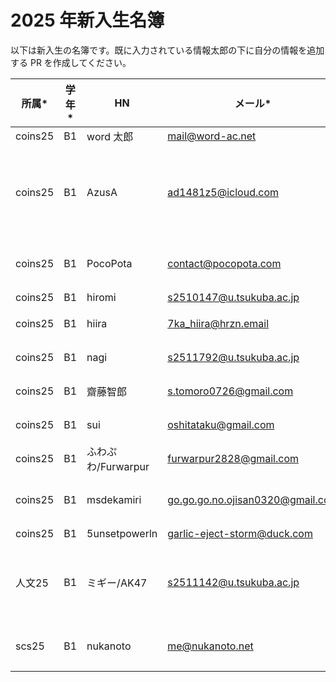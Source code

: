 # 2025 年新入生名簿

以下は新入生の名簿です。既に入力されている情報太郎の下に自分の情報を追加する PR を作成してください。

| 所属\*  | 学年\* | HN        | メール\*         | Twitter       | コメント   |
| ------- | ------ | --------- | ---------------- | ------------- | ---------- |
| coins25 | B1     | word 太郎 | mail@word-ac.net | @word_tsukuba | 頑張ります |
| coins25 | B1     | AzusA | ad1481z5@icloud.com | @azusa_coins25 | 文才はありませんが、文才をつけたい意欲はあります。頑張り〼. |
| coins25 | B1     | PocoPota | contact@pocopota.com | @PocoPota_io | 皆さんよろしくお願いします！ |
| coins25 | B1 | hiromi | s2510147@u.tsukuba.ac.jp |なし | がんばるます |
| coins25 | B1     | hiira    | 7ka_hiira@hrzn.email | @7ka_hiira | がんばります! |
| coins25 | B1     | nagi | s2511792@u.tsukuba.ac.jp | @nagi_kinwagiwa | 面白い記事書きます！ |
| coins25 | B1     | 齋藤智郎 | s.tomoro0726@gmail.com | @Tomo02721601 | 研究がんばります。 |
| coins25 | B1     | sui | oshitataku@gmail.com | @suisui_loos | よろしくお願いします。 |
| coins25 | B1     | ふわぷわ/Furwarpur | furwarpur2828@gmail.com | @Furwarpur | pc初心者 | 
| coins25 | B1     | msdekamiri | go.go.go.no.ojisan0320@gmail.com | @aoMgFueCgT88071 | ついていけるよう頑張ります。 | 
| coins25 | B1     | 5unsetpowerln | garlic-eject-storm@duck.com | @5unsetpowerln | よろしくね |
| 人文25  | B1     | ミギー/AK47 | s2511142@u.tsukuba.ac.jp | @lb_migii_itf/@ast_ak47 | FullStuck園児にゃーです。よろしくお願いします。 |
|  scs25  | B1     | nukanoto | me@nukanoto.net | @nukanoto | よろしくお願いします！！！！！ |
